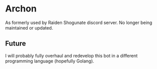 # Archon
As formerly used by Raiden Shogunate discord server.
No longer being maintained or updated.

## Future
I will probably fully overhaul and redevelop this bot in a different programming language (hopefully Golang).
